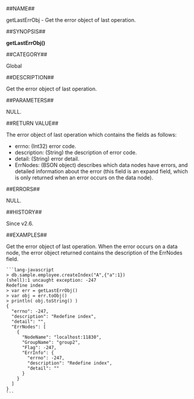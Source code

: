 ##NAME##

getLastErrObj - Get the error object of last operation.

##SYNOPSIS##

**getLastErrObj()**

##CATEGORY##

Global

##DESCRIPTION##

Get the error object of last operation.

##PARAMETERS##

NULL.

##RETURN VALUE##

The error object of last operation which contains the fields as follows:

* errno: (Int32) error code.
* description: (String) the description of error code.
* detail: (String) error detail.
* ErrNodes: (BSON object) describes which data nodes have errors, and detailed information about the error
(this field is an expand field, which is only returned when an error occurs on the data node).

##ERRORS##

NULL.

##HISTORY##

Since v2.6.

##EXAMPLES##

Get the error object of last operation. When the error occurs on a data node, the error object returned contains the description of the ErrNodes field.

  	```lang-javascript
    > db.sample.employee.createIndex("A",{"a":1})
    (shell):1 uncaught exception: -247
    Redefine index
  	> var err = getLastErrObj()
	> var obj = err.toObj()
	> println( obj.toString() )
    {
      "errno": -247,
      "description": "Redefine index",
      "detail": "",
      "ErrNodes": [
        {
          "NodeName": "localhost:11830",
          "GroupName": "group2",
          "Flag": -247,
          "ErrInfo": {
            "errno": -247,
            "description": "Redefine index",
            "detail": ""
          }
        }
      ]
    }
    ```